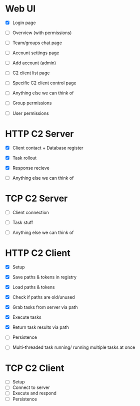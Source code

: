# **Web UI**

- [x] Login page
- [ ] Overview (with permissions)
- [ ] Team/groups chat page
- [ ] Account settings page
- [ ] Add account (admin)
- [ ] C2 client list page
- [ ] Specific C2 client control page
- [ ] Anything else we can think of
- [ ] Group permissions
- [ ] User permissions


# **HTTP C2 Server**

- [x] Client contact + Database register
- [x] Task rollout
- [x] Response recieve
- [ ] Anything else we can think of


# **TCP C2 Server**

- [ ] Client connection
- [ ] Task stuff
- [ ] Anything else we can think of


# **HTTP C2 Client**

- [x] Setup
- [x] Save paths & tokens in registry
- [x] Load paths & tokens
- [x] Check if paths are old/unused
- [x] Grab tasks from server via path
- [x] Execute tasks
- [x] Return task results via path
- [ ] Persistence
- [ ] Multi-threaded task running/ running multiple tasks at once


# **TCP C2 Client**

- [ ] Setup
- [ ] Connect to server
- [ ] Execute and respond
- [ ] Persistence
